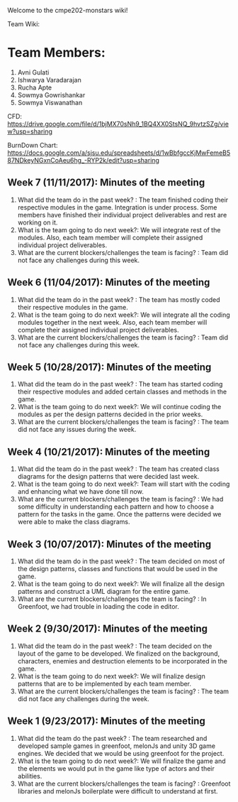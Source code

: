 Welcome to the cmpe202-monstars wiki!

Team Wiki:

# Team Members:
1) Avni Gulati
2) Ishwarya Varadarajan
3) Rucha Apte
4) Sowmya Gowrishankar
5) Sowmya Viswanathan

CFD:
https://drive.google.com/file/d/1bjMX70sNh9_1BQ4XX0StsNQ_9hvtzSZg/view?usp=sharing

BurnDown Chart:
https://docs.google.com/a/sjsu.edu/spreadsheets/d/1wBbfgccKjMwFemeB587NDkeyNGxnCoAeu6hg_-RYP2k/edit?usp=sharing

## Week 7 (11/11/2017): Minutes of the meeting

1. What did the team do in the past week? : The team finished coding their respective modules in the game. Integration is under process. Some members have finished their individual project deliverables and rest are working on it.
2. What is the team going to do next week?: We will integrate rest of the modules. Also, each team member will complete their assigned individual project deliverables.
3. What are the current blockers/challenges the team is facing? : Team did not face any challenges during this week.

## Week 6 (11/04/2017): Minutes of the meeting

1. What did the team do in the past week? : The team has mostly coded their respective modules in the game.
2. What is the team going to do next week?: We will integrate all the coding modules together in the next week. Also, each team member will complete their assigned individual project deliverables.
3. What are the current blockers/challenges the team is facing? : Team did not face any challenges during this week.

## Week 5 (10/28/2017): Minutes of the meeting

1. What did the team do in the past week? : The team has started coding their respective modules and added certain classes and methods in the game.
2. What is the team going to do next week?: We will continue coding the modules as per the design patterns decided in the prior weeks.
3. What are the current blockers/challenges the team is facing? : The team did not face any issues during the week.

## Week 4 (10/21/2017): Minutes of the meeting

1. What did the team do in the past week? : The team has created class diagrams for the design patterns that were decided last week. 
2. What is the team going to do next week?: Team will start with the coding and enhancing what we have done till now.
3. What are the current blockers/challenges the team is facing? : We had some difficulty in understanding each pattern and how to choose a pattern for the tasks in the game. Once the patterns were decided we were able to make the class diagrams.


## Week 3 (10/07/2017): Minutes of the meeting

1. What did the team do in the past week? : The team decided on most of the design patterns, classes and functions that would be used in the game.
2. What is the team going to do next week?: We will finalize all the design patterns and construct a UML diagram for the entire game.
3. What are the current blockers/challenges the team is facing? : In Greenfoot, we had trouble in loading the code in editor.

## Week 2 (9/30/2017): Minutes of the meeting

1. What did the team do in the past week? : The team decided on the layout of the game to be developed. We finalized on the background, characters, enemies and destruction elements to be incorporated in the game.
2. What is the team going to do next week?: We will finalize design patterns that are to be implemented by each team member.
3. What are the current blockers/challenges the team is facing? : The team did not face any challenges during the week.

## Week 1 (9/23/2017): Minutes of the meeting

1. What did the team do the past week? : The team researched and developed sample games in greenfoot, melonJs and unity 3D game engines. We decided that we would be using greenfoot for the project.
2. What is the team going to do next week?: We will finalize the game and the elements we would put in the game like type of actors and their abilities.
3. What are the current blockers/challenges the team is facing? : Greenfoot libraries and melonJs boilerplate were difficult to understand at first.
